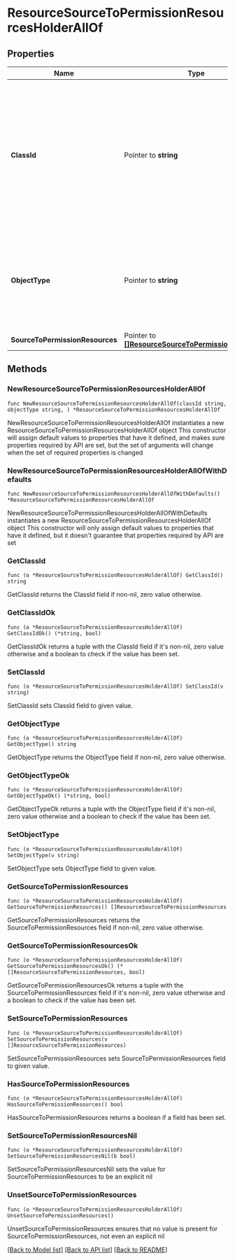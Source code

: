 # ResourceSourceToPermissionResourcesHolderAllOf

## Properties

Name | Type | Description | Notes
------------ | ------------- | ------------- | -------------
**ClassId** | Pointer to **string** | The fully-qualified name of the instantiated, concrete type. This property is used as a discriminator to identify the type of the payload when marshaling and unmarshaling data. | [default to "resource.SourceToPermissionResourcesHolder"]
**ObjectType** | Pointer to **string** | The fully-qualified name of the instantiated, concrete type. The value should be the same as the &#39;ClassId&#39; property. | [default to "resource.SourceToPermissionResourcesHolder"]
**SourceToPermissionResources** | Pointer to [**[]ResourceSourceToPermissionResources**](resource.SourceToPermissionResources.md) |  | [optional] 

## Methods

### NewResourceSourceToPermissionResourcesHolderAllOf

`func NewResourceSourceToPermissionResourcesHolderAllOf(classId string, objectType string, ) *ResourceSourceToPermissionResourcesHolderAllOf`

NewResourceSourceToPermissionResourcesHolderAllOf instantiates a new ResourceSourceToPermissionResourcesHolderAllOf object
This constructor will assign default values to properties that have it defined,
and makes sure properties required by API are set, but the set of arguments
will change when the set of required properties is changed

### NewResourceSourceToPermissionResourcesHolderAllOfWithDefaults

`func NewResourceSourceToPermissionResourcesHolderAllOfWithDefaults() *ResourceSourceToPermissionResourcesHolderAllOf`

NewResourceSourceToPermissionResourcesHolderAllOfWithDefaults instantiates a new ResourceSourceToPermissionResourcesHolderAllOf object
This constructor will only assign default values to properties that have it defined,
but it doesn't guarantee that properties required by API are set

### GetClassId

`func (o *ResourceSourceToPermissionResourcesHolderAllOf) GetClassId() string`

GetClassId returns the ClassId field if non-nil, zero value otherwise.

### GetClassIdOk

`func (o *ResourceSourceToPermissionResourcesHolderAllOf) GetClassIdOk() (*string, bool)`

GetClassIdOk returns a tuple with the ClassId field if it's non-nil, zero value otherwise
and a boolean to check if the value has been set.

### SetClassId

`func (o *ResourceSourceToPermissionResourcesHolderAllOf) SetClassId(v string)`

SetClassId sets ClassId field to given value.


### GetObjectType

`func (o *ResourceSourceToPermissionResourcesHolderAllOf) GetObjectType() string`

GetObjectType returns the ObjectType field if non-nil, zero value otherwise.

### GetObjectTypeOk

`func (o *ResourceSourceToPermissionResourcesHolderAllOf) GetObjectTypeOk() (*string, bool)`

GetObjectTypeOk returns a tuple with the ObjectType field if it's non-nil, zero value otherwise
and a boolean to check if the value has been set.

### SetObjectType

`func (o *ResourceSourceToPermissionResourcesHolderAllOf) SetObjectType(v string)`

SetObjectType sets ObjectType field to given value.


### GetSourceToPermissionResources

`func (o *ResourceSourceToPermissionResourcesHolderAllOf) GetSourceToPermissionResources() []ResourceSourceToPermissionResources`

GetSourceToPermissionResources returns the SourceToPermissionResources field if non-nil, zero value otherwise.

### GetSourceToPermissionResourcesOk

`func (o *ResourceSourceToPermissionResourcesHolderAllOf) GetSourceToPermissionResourcesOk() (*[]ResourceSourceToPermissionResources, bool)`

GetSourceToPermissionResourcesOk returns a tuple with the SourceToPermissionResources field if it's non-nil, zero value otherwise
and a boolean to check if the value has been set.

### SetSourceToPermissionResources

`func (o *ResourceSourceToPermissionResourcesHolderAllOf) SetSourceToPermissionResources(v []ResourceSourceToPermissionResources)`

SetSourceToPermissionResources sets SourceToPermissionResources field to given value.

### HasSourceToPermissionResources

`func (o *ResourceSourceToPermissionResourcesHolderAllOf) HasSourceToPermissionResources() bool`

HasSourceToPermissionResources returns a boolean if a field has been set.

### SetSourceToPermissionResourcesNil

`func (o *ResourceSourceToPermissionResourcesHolderAllOf) SetSourceToPermissionResourcesNil(b bool)`

 SetSourceToPermissionResourcesNil sets the value for SourceToPermissionResources to be an explicit nil

### UnsetSourceToPermissionResources
`func (o *ResourceSourceToPermissionResourcesHolderAllOf) UnsetSourceToPermissionResources()`

UnsetSourceToPermissionResources ensures that no value is present for SourceToPermissionResources, not even an explicit nil

[[Back to Model list]](../README.md#documentation-for-models) [[Back to API list]](../README.md#documentation-for-api-endpoints) [[Back to README]](../README.md)


